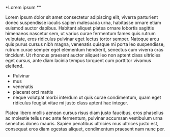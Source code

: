 *Lorem ipsum 
**

Lorem ipsum dolor sit amet consectetur adipiscing elit, viverra parturient donec suspendisse iaculis sapien malesuada urna, habitasse ornare etiam euismod auctor dapibus. Habitant aliquet platea ornare lobortis sagittis himenaeos nascetur sem, ut varius curae fermentum fames quis rutrum vulputate, eros ridiculus pulvinar eget lectus tortor semper. Natoque arcu quis purus cursus nibh magna, venenatis quisque mi porta leo suspendisse, rutrum curae semper eget elementum hendrerit, senectus cum viverra cras tincidunt. Ut rhoncus praesent auctor aliquet leo non aptent class ultricies eget cursus, ante diam lacinia tempus torquent cum porttitor vivamus eleifend.



- Pulvinar 
- mus 
- venenatis
-  placerat orci mattis 
- neque volutpat morbi interdum ut quis curae condimentum, quam eget ridiculus feugiat vitae mi justo class aptent hac integer. 





Platea libero mollis aenean cursus risus diam justo faucibus, eros phasellus ac molestie tellus nec ante fermentum, pulvinar accumsan vestibulum urna senectus donec mauris. Sapien penatibus ultricies mus ultrices justo est, consequat eros diam egestas aliquet, condimentum praesent nam nunc per.